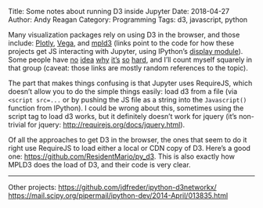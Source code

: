 Title: Some notes about running D3 inside Jupyter
Date: 2018-04-27
Author: Andy Reagan
Category: Programming
Tags: d3, javascript, python

Many visualization packages rely on using D3 in the browser, and those include:
[Plotly](https://github.com/plotly/plotly.py/blob/master/plotly/widgets/graph_widget.py#L26),
[Vega](https://github.com/vega/ipyvega/blob/master/vega/base.py),
and [mpld3](https://github.com/mpld3/mpld3/blob/master/mpld3/_display.py)
(links point to the code for how these projects get JS interacting with Jupyter, using IPython’s [display module](https://ipython.org/ipython-doc/3/api/generated/IPython.display.html)).
Some people have
[no](http://makeyourowntextminingtoolkit.blogspot.co.uk/2016/09/interactive-d3v4js-in-jupyter-notebook.html)
[idea](http://blog.thedataincubator.com/2015/08/embedding-d3-in-an-ipython-notebook/)
[why](http://www.machinalis.com/blog/embedding-interactive-charts-on-an-ipython-nb/)
[it’s](https://multithreaded.stitchfix.com/blog/2015/12/15/d3-jupyter/)
[so](https://www.authorea.com/users/3/articles/3904-data-driven-interactive-science-with-d3-js-plots-and-ipython-notebooks/_show_article)
[hard](http://stackoverflow.com/questions/41149260/d3-js-reference-error-in-jupyter-notebook-from-local-copy),
and I’ll count myself squarely in that group
(caveat: those links are mostly random references to the topic).

The part that makes things confusing is that Jupyter uses RequireJS,
which doesn’t allow you to do the simple things easily:
load d3 from a file
(via `<script src=...` or by pushing the JS file as a string into the `Javascript()` function from IPython).
I could be wrong about this,
sometimes using the script tag to load d3 works,
but it definitely doesn’t work for jquery
(it’s non-trivial for jquery: http://requirejs.org/docs/jquery.html).

Of all the approaches to get D3 in the browser,
the ones that seem to do it right use RequireJS to load either a local or CDN copy of D3.
Here’s a good one:
https://github.com/ResidentMario/py_d3.
This is also exactly how MPLD3 does the load of D3, and their code is very clear.

<hr>

Other projects:
https://github.com/jdfreder/ipython-d3networkx/
https://mail.scipy.org/pipermail/ipython-dev/2014-April/013835.html
